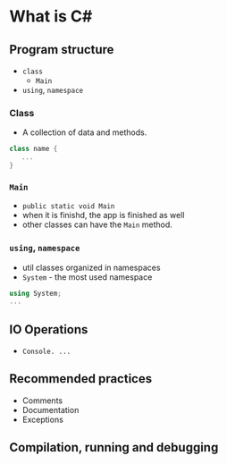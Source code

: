 # What is C#

## Program structure
 - `class`
   - `Main`
 - `using`, `namespace`

### Class

 - A collection of data and methods.

 ```cs
 class name {
    ...
 }
 ```

### `Main`
 - `public static void Main`
 - when it is finishd, the app is finished as well
 - other classes can have the `Main` method.

### `using`, `namespace`
 - util classes organized in namespaces
 - `System` - the most used namespace

 ```cs
 using System;
 ...
 ```

## IO Operations
 - `Console. ...`

## Recommended practices
 - Comments
 - Documentation
 - Exceptions

## Compilation, running and debugging

